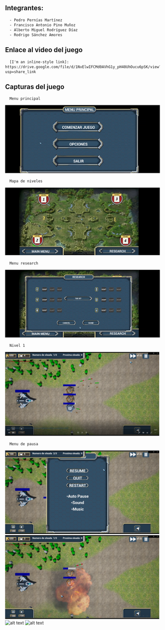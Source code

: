 ## Integrantes:
      - Pedro Pernías Martínez
      - Francisco Antonio Pino Muñoz
      - Alberto Miguel Rodríguez Díaz
      - Rodrigo Sánchez Amores
      
## Enlace al video del juego

      [I'm an inline-style link]: https://drive.google.com/file/d/1NvElwIFCMd0AVhG1y_pH40UhOucu6pSK/view?usp=share_link

## Capturas del juego

      Menu principal
![alt text](https://github.com/SrOverlord/PruebaPGV/blob/FinalFinal/ScreenShots/capMenuPrincipal.png)

      Mapa de niveles
![alt text](https://github.com/SrOverlord/PruebaPGV/blob/FinalFinal/ScreenShots/capMapa.png)

      Menu research
![alt text](https://github.com/SrOverlord/PruebaPGV/blob/FinalFinal/ScreenShots/capResearch.png)

      Nivel 1
![alt text](https://github.com/SrOverlord/PruebaPGV/blob/FinalFinal/ScreenShots/CapMainGame.png)

      Menu de pausa
![alt text](https://github.com/SrOverlord/PruebaPGV/blob/FinalFinal/ScreenShots/CapPauseMode.png)
![alt text](https://github.com/SrOverlord/PruebaPGV/blob/FinalFinal/ScreenShots/CapExplosion.png)
![alt text](https://github.com/SrOverlord/PruebaPGV/blob/FinalFinal/ScreenShots/CapCamaraCa%C3%B1on.png)
![alt text](https://github.com/SrOverlord/PruebaPGV/blob/FinalFinal/ScreenShots/CapCamaraAra%C3%B1a.jpg)

